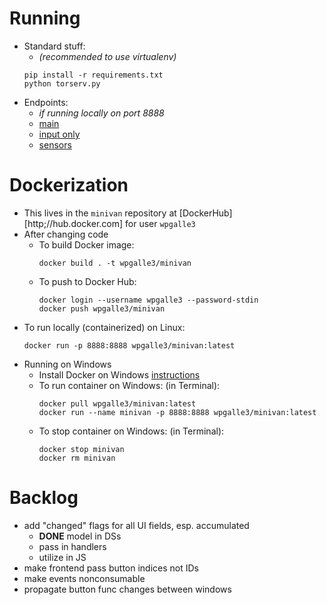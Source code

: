 # Running

  * Standard stuff:
     * _(recommended to use virtualenv)_
    ```
    pip install -r requirements.txt
    python torserv.py
    ```
  * Endpoints:
     * _if running locally on port 8888_
     * [main](http://localhost:8888)
     * [input only](http://localhost:8888/inputOnly)
     * [sensors](http://localhost:8888/sensors)

# Dockerization

  * This lives in the `minivan` repository at [DockerHub][http;//hub.docker.com] for user `wpgalle3`
  * After changing code
      * To build Docker image:
        ```
        docker build . -t wpgalle3/minivan
        ```
      * To push to Docker Hub:
        ```
        docker login --username wpgalle3 --password-stdin
        docker push wpgalle3/minivan
        ```
  * To run locally (containerized) on Linux:
    ```
    docker run -p 8888:8888 wpgalle3/minivan:latest
    ```
  * Running on Windows
      * Install Docker on Windows [instructions](https://docs.docker.com/desktop/windows/install/)
      * To run container on Windows: (in Terminal):
        ```
        docker pull wpgalle3/minivan:latest
        docker run --name minivan -p 8888:8888 wpgalle3/minivan:latest
        ```
      * To stop container on Windows: (in Terminal):
        ```
        docker stop minivan
        docker rm minivan
        ```
# Backlog

  * add "changed" flags for all UI fields, esp. accumulated
      * **DONE** model in DSs
      * pass in handlers
      * utilize in JS
  * make frontend pass button indices not IDs
  * make events nonconsumable
  * propagate button func changes between windows

